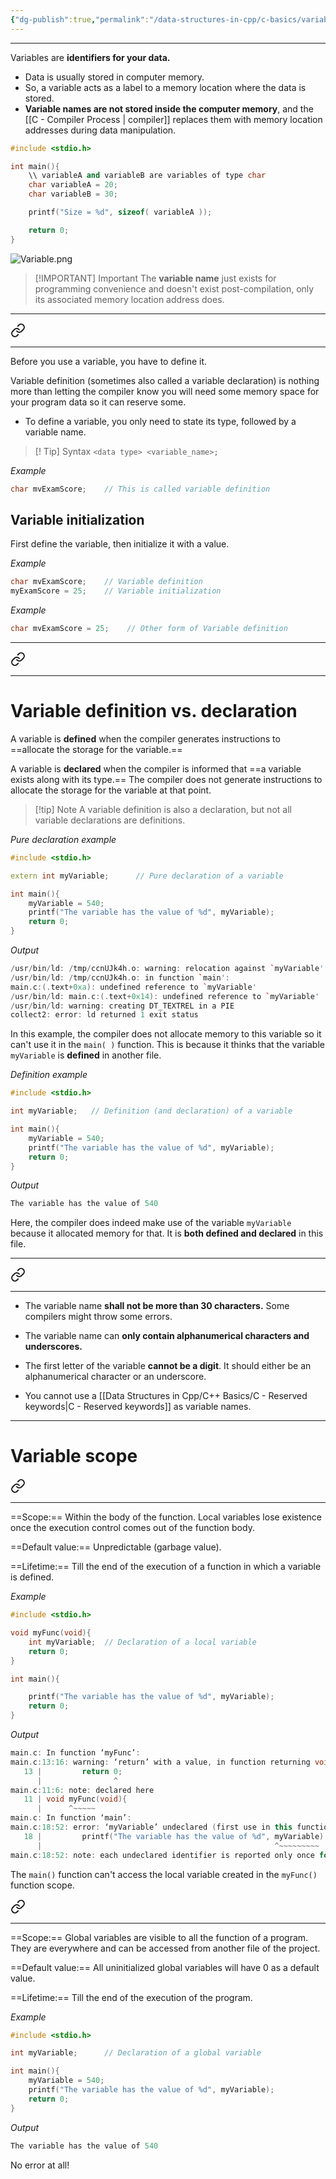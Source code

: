 ```yaml
---
{"dg-publish":true,"permalink":"/data-structures-in-cpp/c-basics/variables/"}
---
```


---

Variables are **identifiers for your data.**

- Data is usually stored in computer memory.
- So, a variable acts as a label to a memory location where the data is stored.
- **Variable names are not stored inside the computer memory**, and the [[C - Compiler Process \| compiler]] replaces them with memory location addresses during data manipulation.

```c++
#include <stdio.h>

int main(){
	\\ variableA and variableB are variables of type char
    char variableA = 20;
    char variableB = 30;

	printf("Size = %d", sizeof( variableA ));

    return 0; 
}
```

![Variable.png](/img/user/Data%20Structures%20in%20Cpp/Reference%20images/Variable.png)

> [!IMPORTANT] Important
> The **variable name** just exists for programming convenience and doesn't exist post-compilation, only its associated memory location address does.

---


<div class="transclusion internal-embed is-loaded"><a class="markdown-embed-link" href="/data-structures-in-cpp/c-basics/c-c-defining-a-variable/" aria-label="Open link"><svg xmlns="http://www.w3.org/2000/svg" width="24" height="24" viewBox="0 0 24 24" fill="none" stroke="currentColor" stroke-width="2" stroke-linecap="round" stroke-linejoin="round" class="svg-icon lucide-link"><path d="M10 13a5 5 0 0 0 7.54.54l3-3a5 5 0 0 0-7.07-7.07l-1.72 1.71"></path><path d="M14 11a5 5 0 0 0-7.54-.54l-3 3a5 5 0 0 0 7.07 7.07l1.71-1.71"></path></svg></a><div class="markdown-embed">




---

Before you use a variable, you have to define it.

Variable definition (sometimes also called a variable declaration) is nothing more than letting the compiler know you will need some memory space for your program data so it can reserve some.

- To define a variable, you only need to state its type, followed by a variable name.

> [! Tip] Syntax
	  `<data type> <variable_name>;`

_Example_
```c++
char mvExamScore;    // This is called variable definition
```


## Variable initialization

First define the variable, then initialize it with a value.

_Example_
```c++
char mvExamScore;    // Variable definition
myExamScore = 25;    // Variable initialization
```

_Example_
```c++
char mvExamScore = 25;    // Other form of Variable definition
```

</div></div>


---

<div class="transclusion internal-embed is-loaded"><a class="markdown-embed-link" href="/data-structures-in-cpp/c-basics/c-c-declaring-a-variable/" aria-label="Open link"><svg xmlns="http://www.w3.org/2000/svg" width="24" height="24" viewBox="0 0 24 24" fill="none" stroke="currentColor" stroke-width="2" stroke-linecap="round" stroke-linejoin="round" class="svg-icon lucide-link"><path d="M10 13a5 5 0 0 0 7.54.54l3-3a5 5 0 0 0-7.07-7.07l-1.72 1.71"></path><path d="M14 11a5 5 0 0 0-7.54-.54l-3 3a5 5 0 0 0 7.07 7.07l1.71-1.71"></path></svg></a><div class="markdown-embed">




---
# Variable definition vs. declaration

A variable is **defined** when the compiler generates instructions to ==allocate the storage for the variable.==

A variable is **declared** when the compiler is informed that ==a variable exists along with its type.== The compiler does not generate instructions to allocate the storage for the variable at that point.

> [!tip] Note
> A variable definition is also a declaration, but not all variable declarations are definitions.


_Pure declaration example_
```C++
#include <stdio.h>

extern int myVariable;      // Pure declaration of a variable

int main(){
	myVariable = 540;
	printf("The variable has the value of %d", myVariable);
	return 0;
}
```

_Output_
```C++
/usr/bin/ld: /tmp/ccnUJk4h.o: warning: relocation against `myVariable' in read-only section `.text'
/usr/bin/ld: /tmp/ccnUJk4h.o: in function `main':
main.c:(.text+0xa): undefined reference to `myVariable'
/usr/bin/ld: main.c:(.text+0x14): undefined reference to `myVariable'
/usr/bin/ld: warning: creating DT_TEXTREL in a PIE
collect2: error: ld returned 1 exit status
```
In this example, the compiler does not allocate memory to this variable so it can't use it in the `main( )` function. This is because it thinks that the variable `myVariable` is **defined** in another file.


_Definition example_
```C++
#include <stdio.h>

int myVariable;   // Definition (and declaration) of a variable

int main(){
	myVariable = 540;
	printf("The variable has the value of %d", myVariable);
	return 0;
}
```

_Output_
```C++
The variable has the value of 540
```
Here, the compiler does indeed make use of the variable `myVariable` because it allocated memory for that. It is **both defined and declared** in this file.




</div></div>


---


<div class="transclusion internal-embed is-loaded"><a class="markdown-embed-link" href="/data-structures-in-cpp/c-basics/c-c-rules-for-naming-a-variable/" aria-label="Open link"><svg xmlns="http://www.w3.org/2000/svg" width="24" height="24" viewBox="0 0 24 24" fill="none" stroke="currentColor" stroke-width="2" stroke-linecap="round" stroke-linejoin="round" class="svg-icon lucide-link"><path d="M10 13a5 5 0 0 0 7.54.54l3-3a5 5 0 0 0-7.07-7.07l-1.72 1.71"></path><path d="M14 11a5 5 0 0 0-7.54-.54l-3 3a5 5 0 0 0 7.07 7.07l1.71-1.71"></path></svg></a><div class="markdown-embed">




---

- The variable name **shall not be more than 30 characters.** Some compilers might throw some errors.

- The variable name can **only contain alphanumerical characters and underscores.**

- The first letter of the variable **cannot be a digit**. It should either be an alphanumerical character or an underscore.

- You cannot use a [[Data Structures in Cpp/C++ Basics/C - Reserved keywords\|C - Reserved keywords]] as variable names.

</div></div>


---

# Variable scope


<div class="transclusion internal-embed is-loaded"><a class="markdown-embed-link" href="/data-structures-in-cpp/c-basics/c-c-local-variables/" aria-label="Open link"><svg xmlns="http://www.w3.org/2000/svg" width="24" height="24" viewBox="0 0 24 24" fill="none" stroke="currentColor" stroke-width="2" stroke-linecap="round" stroke-linejoin="round" class="svg-icon lucide-link"><path d="M10 13a5 5 0 0 0 7.54.54l3-3a5 5 0 0 0-7.07-7.07l-1.72 1.71"></path><path d="M14 11a5 5 0 0 0-7.54-.54l-3 3a5 5 0 0 0 7.07 7.07l1.71-1.71"></path></svg></a><div class="markdown-embed">




---

==Scope:== Within the body of the function. Local variables lose existence once the execution control comes out of the function body.

==Default value:== Unpredictable (garbage value).

==Lifetime:== Till the end of the execution of a function in which a variable is defined.

_Example_
```c++
#include <stdio.h>

void myFunc(void){
	int myVariable;  // Declaration of a local variable
	return 0;
}

int main(){

	printf("The variable has the value of %d", myVariable);
	return 0;
}
```

_Output_
```c++
main.c: In function ‘myFunc’:
main.c:13:16: warning: ‘return’ with a value, in function returning void
   13 |         return 0;
      |                ^
main.c:11:6: note: declared here
   11 | void myFunc(void){
      |      ^~~~~~
main.c: In function ‘main’:
main.c:18:52: error: ‘myVariable’ undeclared (first use in this function)
   18 |         printf("The variable has the value of %d", myVariable);
      |                                                    ^~~~~~~~~~
main.c:18:52: note: each undeclared identifier is reported only once for each function it appears in
```
The `main()` function can't access the local variable created in the `myFunc()` function scope.


</div></div>




<div class="transclusion internal-embed is-loaded"><a class="markdown-embed-link" href="/data-structures-in-cpp/c-basics/c-c-global-variables/" aria-label="Open link"><svg xmlns="http://www.w3.org/2000/svg" width="24" height="24" viewBox="0 0 24 24" fill="none" stroke="currentColor" stroke-width="2" stroke-linecap="round" stroke-linejoin="round" class="svg-icon lucide-link"><path d="M10 13a5 5 0 0 0 7.54.54l3-3a5 5 0 0 0-7.07-7.07l-1.72 1.71"></path><path d="M14 11a5 5 0 0 0-7.54-.54l-3 3a5 5 0 0 0 7.07 7.07l1.71-1.71"></path></svg></a><div class="markdown-embed">




---

==Scope:== Global variables are visible to all the function of a program. They are everywhere and can be accessed from another file of the project.

==Default value:== All uninitialized global variables will have 0 as a default value.

==Lifetime:== Till the end of the execution of the program.

_Example_
```c++
#include <stdio.h>

int myVariable;      // Declaration of a global variable

int main(){
	myVariable = 540;
	printf("The variable has the value of %d", myVariable);
	return 0;
}
```

_Output_
```c++
The variable has the value of 540
```
No error at all!

</div></div>

